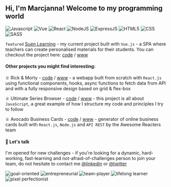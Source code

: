 ## Hi, I'm Marcjanna! Welcome to my programming world

![Javascript](https://img.shields.io/badge/-JavaScript-%234254a5?logo=javascript&logoColor=white)
![Vue](https://img.shields.io/badge/-Vue-%234254a5?logo=vue.js&logoColor=white)
![React](https://img.shields.io/badge/-React-%234254a5?logo=react&logoColor=white)
![NodeJS](https://img.shields.io/badge/Node.js-%234254a5?logo=node.js&logoColor=white)
![ExpressJS](https://img.shields.io/badge/Express.js-%234254a5)
![HTML5](https://img.shields.io/badge/HTML5-%234254a5?logo=html5&logoColor=white)
![CSS](https://img.shields.io/badge/CSS3-%234254a5?logo=css3&logoColor=white)
![SASS](https://img.shields.io/badge/SASS-%234254a5?logo=SASS&logoColor=white)

`featured` [Suen Learning](https://github.com/suenlearning/suenlearning) - my current project built with `Vue.js` - a SPA where teachers can create personalised materials for their students. You can checkout the project here: [code](https://github.com/suenlearning/suenlearning) / [www](https://suenlearning.github.io/)

#### Other projects you might find interesting:
♕ Rick & Morty - [code](https://github.com/marcjnn/rick-and-morty-browser) / [www](https://marcjnn.github.io/rick-and-morty-browser/#/) - a webapp built from scratch with `React.js` using functional components, hooks, async functions to fetch data from API and with a fully responsive design based on grid & flex-box

♕ Ultimate Series Browser - [code](https://github.com/marcjnn/ultimate-series-browser) / [www](https://marcjnn.github.io/ultimate-series-browser/) - this project is all about `JavaScript`, a great example of how I structure my code and principles I try to follow

♕ Avocado Business Cards - [code](https://github.com/marcjnn/avocado-business-cards) / [www](https://avocado-business-cards.herokuapp.com/#/) - generator of online business cards built with `React.js`, `Node.js` and `API REST` by the Awesome Reacters team

#### 📱 Let's talk

I'm opened for new challenges - if you're looking for a dynamic, hard-working, fast-learning and not-afraid-of-challenges person to join your team, do not hesitate to contact me [@linkedin](https://www.linkedin.com/in/marcjanna-stopinska/) or [@twitter](https://twitter.com/marcjanna_s)



![goal-oriented](https://img.shields.io/badge/-GOAL--%20AND%20CHALLENGE%20ORIENTED-%234254a5?style=for-the-badge)
![entrepreneurial](https://img.shields.io/badge/-ENTREPRENEURIAL-%234254a5?style=for-the-badge)
![team-player](https://img.shields.io/badge/-TEAM--PLAYER-%234254a5?style=for-the-badge)
![lifelong learner](https://img.shields.io/badge/-LIFELONG%20LERNER-%234254a5?style=for-the-badge)
![pixel perfectionist](https://img.shields.io/badge/-PIXEL%20PERFECTIONIST-%234254a5?style=for-the-badge)

